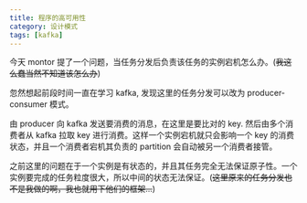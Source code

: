 ```yaml
---
title: 程序的高可用性
category: 设计模式
tags: [kafka]
---
```


今天 montor 提了一个问题，当任务分发后负责该任务的实例宕机怎么办。(~~我这么蠢当然不知道该怎么办~~)

忽然想起前段时间一直在学习 kafka, 发现这里的任务分发可以改为 producer-consumer 模式。

由 producer 向 kafka 发送要消费的消息，在这里是要比对的 key. 然后由多个消费者从 kafka 拉取 key 进行消费。这样一个实例宕机就只会影响一个 key 的消费状态，并且一个消费者宕机其负责的 partition 会自动被另一个消费者接管。

之前这里的问题在于一个实例是有状态的，并且其任务完全无法保证原子性。一个实例要完成的任务粒度很大，所以中间的状态无法保证。(~~这里原来的任务分发也不是我做的啊，我也就用下他们的框架...~~)